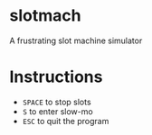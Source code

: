slotmach
========
A frustrating slot machine simulator

Instructions
============
- `SPACE` to stop slots
- `S` to enter slow-mo
- `ESC` to quit the program
